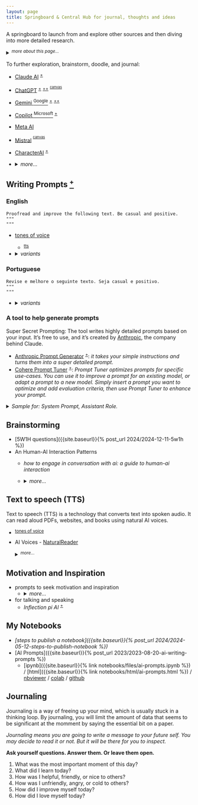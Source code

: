 ```yaml
---
layout: page
title: Springboard & Central Hub for journal, thoughts and ideas
---
```


A springboard to launch from and explore other sources and then diving into more detailed research.

<details markdown="block"><summary><sup><i>more about this page...</i></sup></summary>
This is a centralized page to gather thoughts and ideas, draft, sketch, and jot down journal entries. It's a place to link and connect dots from various sources. The initial goal is to keep this page concise, making it a starting point from where I can branch out and explore various other resources.
- A place to start with brainstorm, doodle out ideas, and keep a written journal.
- A giant spiderweb where I can connect stuff from all over the places.
- A launching pad for exploring deeper in other sources.

----
<!-- more about this page... -->
</details>

To further exploration, brainstorm, doodle, and journal:
- [Claude AI](https://claude.ai/) <sup>[+](#ai-model-anthropic-claude)</sup>
- [ChatGPT](https://chat.openai.com/) <sup>[+](https://platform.openai.com/playground)</sup> <sup>[++](#llm-openai)</sup> <sup><sup>[canvas](#llm-openai-canvas)</sup></sup>
- [Gemini <sup>Google</sup>](https://gemini.google.com/app) <sup>[+](#ai-model-google-gemini)</sup> <sup>[++](https://aistudio.google.com/app/prompts/new_chat/)</sup>
- [Copilot <sup>Microsoft</sup>](https://copilot.microsoft.com/onboarding)  <sup>[+](#ai-model-microsoft)</sup>
- [Meta AI](https://www.meta.ai/)
- [Mistral](https://chat.mistral.ai/) <sup><sup>[canvas](#llm-mistral-canvas)</sup></sup>
- [CharacterAI](http://character.ai) <sup>[+](#ai-tool-character)</sup>
- <details markdown="block"><summary><i>more...</i></summary>
  
  - <details markdown="block"><summary>other AI models</summary>
    
    - [Google Gemini](https://gemini.google.com/app) <a id="ai-model-google-gemini"></a>
      - [Google AI Studio](https://aistudio.google.com/app/prompts/new_chat/)
      - [Google Notebook LM](https://notebooklm.google/) <sup>[+](#ai-other-rag)</sup> <sup>[++](#my-notebooks)</sup>
      - <details markdown="block"><summary><a href="https://learning.google.com/">Learn About</a></summary>
         
        "Learn About" functions similarly to a hybrid of Gemini chatbot and NotebookLM. <sup><sup>[+](https://generativeai.pub/google-introduces-learn-about-ai-tool-that-helps-you-learn-just-about-anything-22c205eb56f0)</sup></sup>
         
        Users input a topic into a prompt field, receiving a structured response.
         
        Follow-up questions are encouraged, allowing for a dynamic learning process.
         
        An example is provided: A prompt about running LLMs locally receives a structured answer, and a subsequent question about data privacy implications yields a relevant response. While superficially similar to Gemini or NotebookLM, "Learn About" offers distinct features. Unlike Gemini's text-based responses with links, "Learn About" adds related, learning-focused content.
         
        </details>
    - [Microsoft Copilot](https://copilot.microsoft.com/onboarding) <a id="ai-model-microsoft"></a>
      - [Enterprise AI](https://copilot.cloud.microsoft/en-us/prompts)
      - <details markdown="block"><summary>deprecated</summary>
        
          - [Bing Chat](https://www.bing.com/chat)
          - [Bing Notebook](https://www.bing.com/chat?showntbk=1)
        </details>
    - [Claude AI](https://claude.ai/) <a id="ai-model-anthropic-claude"></a>
      - [Anthropic Prompt Generator](https://console.anthropic.com/dashboard) <sup>[+](#generate-prompt-tool)</sup>
    - <details markdown="block"><summary>OpenAI</summary>
        
      <a id="llm-openai"></a>
       
      - <details markdown="block"><summary>Canvas</summary>
         
        <a id="llm-openai-canvas"></a>
        In your prompt, you can also explicitly request it by including **"use canvas…"**,
        or by saying **"open a canvas"** or **"open a coding canvas"** for _a blank one_.
        Or type a backslash **(`/`)** and then use the “canvas” command.
         
        ![image](https://github.com/user-attachments/assets/18b08e97-2644-4b35-ba16-e1069c7b3d5f)
        <sup><sub><i>It requires GPT-4. If you reach your GPT-4 limit, you must wait for it to reset to use Canvas.</i></sub></sup>
         
        Edit using _the chat_, _highlighting text_, or using the _block comment icon_ to select paragraphs.
         
        **What is Canvas?** Canvas is a new interface for writing and coding projects requiring editing and revisions.<br>
        <sup><sub>[What is the canvas feature in ChatGPT and how do I use it?](https://help.openai.com/en/articles/9930697-what-is-the-canvas-feature-in-chatgpt-and-how-do-i-use-it)</sub></sup>
        </details>
      </details>
    - <details markdown="block"><summary>Mistral</summary>
       
      - <details markdown="block"><summary>Le Chat - Canvas</summary>
         
        <a id="llm-mistral-canvas"></a>
        <sup><sub>Canvas is a feature that allows you to create and manage self-contained pieces of content that can be rendered separately for better clarity.</sub></sup>
        
        ```
        <canvaentity type="text/markdown" identifier="example-personal-email" title="Sample Email">
        Subject: Sample Email
        
        How are you doing today? Can we set up a meeting to talk about our upcoming reunion? Thanks.
        </canvaentity>
        ```
        ![image](https://github.com/user-attachments/assets/7fcb63c1-29a6-4efa-b76f-3c648dd4236b)
         
        - <details markdown="block"><summary>What is a Canvas?</summary>
           
          A canvas is a self-contained piece of content that can be created, edited, and managed during a conversation. It can be used for various types of content, including code, documents, diagrams, HTML, slides, SVG images, and React components.
          </details>
        - <details markdown="block"><summary>How to Create a Canvas?</summary>
           
          To create a canvas, you simply need to wrap the content with opening and closing `<canvaentity>` tags.
          You also need to provide a unique identifier and a title for the canvas.
            
          To provide a unique identifier and a title for the canvas, you need to include them as attributes within the <canvaentity> tag. Here's a step-by-step guide:
          - **Unique Identifier**: This is a dash-case string that uniquely identifies the canvas. It should be explicit and descriptive of the content.
          - **Title**: This is a human-readable title that will be displayed to the user.
           
          Example:
          - Let's say you want to create a canvas for a simple HTML website.
            - Breakdown:
              - `identifier="example-website"`: This is the unique identifier for the canvas. It should be unique within the conversation.
              - `type="text/html"`: This specifies the type of content. In this case, it's HTML.
              - `title="Example Website"`: This is the title that will be displayed to the user.
           
          Another Example:
          - If you want to create a canvas for a Markdown document.
            - Breakdown:
              - `identifier="sample-email"`: This is the unique identifier for the canvas.
              - `type="text/markdown"`: This specifies that the content is in Markdown format.
              - `title="Sample Email"`: This is the title that will be displayed to the user.
           
          Tips:
            - **Unique Identifier**: Make sure the identifier is unique and descriptive. Avoid using generic names like "canvas1" or "document2".
            - **Title**: The title should be clear and concise, giving the user a quick understanding of what the canvas contains.
           
          Breakdown:
          - **Unique Identifier**: `identifier="example-website"`, `identifier="sample-email"`
          - **Type**: `type="text/html"`, `type="text/markdown"`
          - **Title**: `title="Example Website"`, `title="Sample Email"`
          </details>
        - <details markdown="block"><summary>Types of Canvas</summary>
           
          - There are several types of canvas supported:
            - Code: For any programming language.
              - Use `type="code"`. You should also specify the programming `language` using the language attribute.
            - Documents: For markdown content like emails, essays, reports, etc.
              - Use `type="text/markdown"`.
            - Mermaid Diagrams: For rendering diagrams.
              - Use `type="mermaid"`.
            - HTML: For web pages, landing pages, and interactive forms.
              - Use `type="text/html"`.
            - Slides: For presentations using the Marp markdown rendering format.
              - Use `type="slides"`. You should use the **Marp markdown rendering** format.
            - SVG: For rendering SVG images.
              - Use `type="image/svg+xml"`.
            - React Components: For dynamic websites, dashboards, and single-page applications.
              - Use `type="react"`.
          </details>
        </details>
      </details>
    - [Cohere](https://coral.cohere.com/) <a id="ai-model-cohere"></a>
      - [Cohere Prompt Tuner](https://dashboard.cohere.com/prompt-tuner) <sup>[+](#generate-prompt-tool)</sup>
    - [groq](https://groq.com/)
      - [groq playground](https://console.groq.com/playground)
    - [Inflection pi AI](https://pi.ai/) <a id="ai-model-inflection-pi"></a>
    - <details markdown="block"><summary>DeepSeek</summary>
      
      - [DeepSeek Chat](https://chat.deepseek.com/)
      - [DeepSeek HomePage](https://www.deepseek.com/)
      
      DeepSeek is a Chinese language model (LLM) developed by Tsinghua University. It's designed for natural language processing (NLP) tasks. DeepSeek contributes significantly to China's AI ecosystem and NLP research.
      </details>
    - [BlackBox AI](https://www.blackbox.ai/)
    - [Phind](https://www.phind.com/)
    - [You](https://you.com/) <sup>[+](#ai-search-model-you-com)</sup>
    - [LLMChat](https://llmchat.co/chat/)
      - <sup>Most intuitive All-in-one AI chat interface.</sup>
    - [Huggingface Chat](https://huggingface.co/chat) <sup>[+](https://github.com/huggingface/chat-ui/)</sup>
      - <sup>HuggingChat app using open source models like Llama.</sup>
    <!-- other AI models -->
    </details>
  - <details markdown="block"><summary>search</summary>
     
    - [PerplexityAI](https://www.perplexity.ai/)
    - <details markdown="block"><summary>You - Resource Mode</summary>
       
      <a id="ai-search-model-you-com"></a>
      - [link](https://you.com/?chatMode=research)
      
      **Research Mode**: Your personal research assistant.
      - it’s like having a personal research assistant capable of quickly mastering any subject, including real-time news.
      - how it works:
        - understands your question and then searches the web for relevant information.
        - reads and synthesizes the content from 10+ authoritative web pages.
        - writes a complete report, including comparison tables where appropriate and extensive citations.
        - suggests follow-up questions for additional insights or expanded analysis of complex concepts
      - how it saves you time
        - **for students**: efficiently learn about complex topics, prepare for exams, and get help with your homework.
        - **for marketers**: quickly create engaging presentations, whitepapers, and blog posts, all backed by authoritative sources.
        - **for developers**: troubleshoot coding problems and stay up-to-date on the latest technology trends, frameworks, and tools.
      </details>
    - [Tavily](https://app.tavily.com/) [<sup>•</sup>]({{site.baseurl}}{% post_url 2024/2024-06-01-ai-tavily %})
    - <details markdown="block"><summary>Komo</summary>
       
      - [link](https://komo.ai/)

      Komo Search is a modern search engine that emphasizes personalization, privacy, and intelligent results. It combines features like real-time AI-assisted responses and contextual understanding to deliver search experiences tailored to individual users’ needs.
      </details>
    - <details markdown="block"><summary>Exa</summary>
       
      - [link](https://exa.ai/) <sup>[+](https://exa.sh/search)</sup>

      Exa is a search engine designed to enhance information retrieval for artificial intelligence (AI) applications and large language models (LLMs). Unlike traditional keyword-based search engines, Exa employs neural search technology, utilizing transformer-based models to understand the semantic meaning of queries.
      </details>
    - <details markdown="block"><summary>Felo</summary>
      
      - [link](https://felo.ai/search)
      
      **What is Felo?**
      Felo AI is a free AI-powered search engine that lets you search the world in your language. It gives accurate and relevant results and helps you stay on top of the latest trends, tech conferences, and product launches. With Felo AI, you can explore the world in a whole new way.
      </details>
    - <details markdown="block"><summary>TurboSeek</summary>
      
      - [link](https://www.turboseek.io/)
      
      An AI search engine inspired by Perplexity.
      _TurboSeek is an alternative to perplexity AI, it provides sources, step-by-step results, and similar topics._
      </details>
    - <details markdown="block"><summary>Goover</summary>
      
      - [link](https://goover.ai/)
      
      Goover — A New Search Engine Challenging Perplexity AI.
      
      Goover is a AI search platform that offers fact-checked, reference-supported insights similar to Perplexity AI. It provides a reliable, interactive AI experience focused on accuracy and user friendliness.
      <sup>[+](https://generativeai.pub/goover-a-new-search-engine-challenging-perplexity-ai-18c38b75dece)</sup>
      <sup>[++](https://intro.goover.ai/)</sup>
      </details>
    <!-- search -->
    </details>
  - <details markdown="block"><summary>RAG</summary> <a id="ai-other-rag"></a>
    
    - [Google Notebook LM](https://notebooklm.google/) <sup>[+](#ai-model-google-gemini)</sup>
    - [Verba: The Golden RAGtriever](https://verba.weaviate.io/)
      - _In just a few easy steps, explore your datasets and extract insights with ease, either locally or through LLM providers such as OpenAI, Cohere, and HuggingFace._
    - [Julius AI](https://julius.ai/)
    - [Khoj](https://app.khoj.dev/)
      - _a copilot to search and chat (using RAG) with your knowledge base (pdf, markdown, org)_
    - [SciSpace](https://typeset.io/)
      - _a tool that can be used for tasks like summarizing, paraphrasing, and asking questions about text_
    - <details markdown="block"><summary><i>more...</i></summary>
      
      - [AIWriter](https://typeset.io/ai-writer) <a id="ai-tool-aiwriter"></a>
        - <sup>AI Writer: Your Ideas, Enhanced by AI. Add citations, improve your ideas, write with confidence. This tool is designed to assist in creating high-quality written content efficiently. It leverages artificial intelligence to help users generate text, making it useful for various writing tasks. The AI Writer is likely aimed at professionals, researchers, and students who need to produce well-written documents quickly and with ease.</sup>
      </details>
    <!-- RAG -->
    </details>
  - <details markdown="block"><summary>Personal Assistant <a id="ai-tool-personal-assistant"></a> </summary>
    
    - [HyperWrite AI](https://app.hyperwriteai.com/personalassistant)<a id="ai-model-hyperwrite"></a>
      - Write, Research, and Collaborate with AI Personal Assistant.
      - <details markdown="block"><summary><sup><i>more...</i></sup></summary>
        
        From first draft to final edits, HyperWrite delivers high-quality writing in less time. Instantly tap into a wealth of knowledge with real-time search and citations.
        
        [HyperWrite AI](https://www.hyperwriteai.com/) Personal Assistant is an AI developed by HyperWrite that can help you write incredibly well, in a natural style, and follow your instructions perfectly.
        </details>
    - [Copy AI](https://app.copy.ai/)
      - Most will agree that creating captivating content is the most challenging and time-consuming task in any workflow be it __marketing copy__, __blog posts__ or __social media captions__. Luckily, Copy.ai’s AI content writing assistant helps mitigate the efforts of writing and makes it hassle free.
    - CharacterAI <sup>[+](#ai-tool-character)</sup>
    <!-- Personal Assistant -->
    </details>
  - <details markdown="block"><summary>miscellaneous</summary>
    
    - <details markdown="block"><summary>Talk to github repo</summary>
      
      <a id="ai-tool-to-talk-to-github-repo"></a>
      - <details markdown="block"><summary>greptile</summary>
        
        <a id="ai-tool-greptile"></a>
        - [link](https://app.greptile.com/) <sup>[+](https://www.greptile.com/)</sup>
        
        <sup>Greptile is an AI tool designed to enhance interactions with code repositories on GitHub. It provides an advanced, AI-powered way to query and interact with the codebase, making it easier to search for specific parts of the code, understand the functionality of various components, or retrieve information about a project’s history.</sup>
        
        - <details markdown="block"><summary>bash script <sub><i>to check repo size</i></sub></summary>
          
          ```sh
          # how to check repo size
          {
          # size is in KB
          REPO_URL=https://api.github.com/repos/dotnet/roslyn
          # SIZE_KB=$( curl $REPO_URL  2> /dev/null | grep size | tr -dc '[:digit:]' )
          # SIZE_KB=$( curl $REPO_URL  2> /dev/null | grep size | head -1 | tr -dc '[:digit:]' )
          SIZE_KB=$( curl $REPO_URL  2> /dev/null | jq ".size" | tr -dc '[:digit:]' )
          SIZE_MB=$( echo "$SIZE_KB / 1024" | bc -l)
          SIZE_GB=$( echo "$SIZE_MB / 1024" | bc -l)

          echo "Repo size is:"
          echo "$SIZE_KB" | xargs -n1 printf "%'.1f KB \n"
          echo "$SIZE_MB" | xargs -n1 printf "%'.1f MB \n"
          echo "$SIZE_GB" | xargs -n1 printf "%'.1f GB \n"
          }
          ```
          </details>
        </details>
      <!-- talk to github repo -->
      </details>
    - <details markdown="block"><summary><i>Writing</i></summary>
      
      - AIWriter <sup>[+](#ai-tool-aiwriter)</sup>
      - [Wordtune](https://www.wordtune.com/)
        - _it helps rewriting and refining text. Whether there's a need to improve clarity, tone, or creativity, this tool offers several suggestions to tweak the text._
      - [TextFX](https://textfx.withgoogle.com/)
        - _it helps overcoming writer's block. Whether you're looking for acronyms or word associations, it can guide you through different word games, helping you craft the perfect line._
      - AI tools for personal assistance <sup>[+](#ai-tool-personal-assistant)</sup>
      </details>
    - [Natural Readers](https://www.naturalreaders.com/online/)
    - [Goody 2](https://www.goody2.ai/chat)
      - <details markdown="block"><summary><sup><i>more...</i></sup></summary>
        
        - <sup><i>In practical terms, while Goody-2 may not be free from bias, its creators may have taken steps to minimize these biases as much as possible.</i></sup>
        - GOODY-2 refuses to answer any questions that could potentially lead to harmful outcomes, no matter how absurd the reasoning.
        - Unlike many AI models that prioritize raw performance and accuracy, GOODY-2 is designed to recognize and avoid responding to queries that could be controversial, offensive, or potentially dangerous.
        - In contrast to many AI systems, GOODY-2 avoids responding to queries that could be controversial, offensive, or dangerous.
        - GOODY-2 is an AI model with a unique design philosophy. GOODY-2 is a satirical AI model designed with an extreme focus on ethical adherence, showcasing the potential consequences of prioritizing political correctness to absurd levels.
        </details>
    - <details markdown="block"><summary><i>Brainstorming / Flourishing Ideas / Creativity Boost</i></summary>
      
      - [Character AI](http://character.ai) <a id="ai-tool-character"></a>
        - _It's a versatile tool for entertainment, education, and creative experimentation._
        - <details markdown="block"><summary>characters...</summary>
          
          - [DecisionHelper](https://character.ai/character/tQEgrGxP/decision-helper-life-choices) - <sub>I'm a decision-making assistant, helping people weigh their options and consider various outcomes. I'm here to provide a fresh perspective and support. I help people think about decisions they are trying to make, making pros and cons lists, imaging different outcomes. Sometimes it helps just to talk through things with another person.</sub>
          - [HyperGlot](https://character.ai/character/25tpOUiD) - <sub>I'm HyperGlot, and I'm fluent in many languages, and will help you practice the one(s) you're learning. I can also translate anything you don’t understand.</sub>
          - [Creative Helper](https://character.ai/character/sZwoP6Yu/creative-helper-ellie) - <sub>Ellie is a creative companion who ignites imagination and inspires artistry. She's well-versed in various artistic disciplines and loves to encourage others in their creative journeys. Ellie has a deep passion for all forms of creativity. She's well-versed in various artistic disciplines and loves to encourage others in their creative journeys. Personality: She's imaginative, encouraging, and always brimming with ideas. Ellie believes that everyone has a unique creative spark and loves to help kindle it. Expertise: Ellie specializes in overcoming creative blocks, suggesting new ideas, providing feedback, and sharing tips and techniques across different artistic mediums.</sub>
          <!-- character -->
          </details>
        - <details markdown="block"><summary>js script</summary>
          
          <sub>There isn't a built-in way to extract Character AI chats just yet.</sub>
          ```js
          var chat = [...document.querySelector('#chat-messages').childNodes].map((wrapper) => {
            return wrapper.querySelector('.items-start').outerText
          }).reduce((memo, msg) => {
            return `${msg}\n\n.....\n\n${memo}`
          }, ``)
          
          console.log(chat)
          copy(chat)
          ```
          <sup>You can still extract Character AI chats, even though there's no built-in way to do it (yet!). Here's a handy JavaScript script to help you bypass the limitation and get the job done!</sup>
          <!-- js script -->
          </details>
      <!-- Brainstorming -->
      </details>
    <!-- miscellaneous -->
    </details>
  </details>

## Writing Prompts [<sup>+</sup>](https://igorlima.github.io/unapologetic-snippets/docs/algorithms-and-data-structures/ai/ai-prompts#journal-writing-prompts)
<a id="writing-prompts"></a>

### English

```plaintext
Proofread and improve the following text. Be casual and positive.
"""
"""
```
- [tones of voice](https://igorlima.github.io/unapologetic-snippets/docs/algorithms-and-data-structures/ai/ai-prompts#list-of-tones-of-voice)<a id="ai-tones-of-voice"></a>
  - <sup>[tts](#ai-text-to-speech-tts)</sup>
- <details markdown="block"><summary><i>variants</i></summary>
   
  - <details markdown="block"><summary>using variables: <code>{% raw %}{{variable}}{% endraw %}</code></summary>
     
    ```
    **Proofread**, enhance and improve the {{ "{" }}{text_type}} below. {{ "{" }}{tone}}. Use a randomness level of {{ "{" }}{randomness_level}}.
    <context>
    ...
    </context>
    Please make it clear and concise.
    
    {{ "{" }}{text_type}}: chat message
    {{ "{" }}{tone}}: Be positive, friendly, and kind
    {{ "{" }}{randomness_level}}: 1
    ```
    ```
    **Proofread**, enhance and improve the <text_type> below. <tone>. Use a randomness level of <randomness_level>.
    <context>
    ...
    </context>
    Please make it clear and concise.
    
    <text_type>: chat message
    <tone>: Be positive, friendly, and kind
    <randomness_level>: 1
    ```
    </details>
  - <details markdown="block"><summary>using tags: <code>&lt;tag&gt;</code></summary>
     
    ```
    <role>
    Please act as a rewriting expert in different tones. Your role is to rewrite my content into the specific tone I have chosen. Remember to maintain the original meaning. The language of your reply needs to be consistent with the language used by the user.
    </role>
    <task>
    **Proofread**, enhance and improve the context below.
    <context>
      <content_type>
      Github PR comment
      </content_type>
      <content>
      ...
      </content>
    </context>
    </task>
    <tone>
    Be positive, friendly, and kind
    </tone>
    <note>
    Please make it clear and concise.
    </note>
    ```
    </details>
  </details>

### Portuguese

```plaintext
Revise e melhore o seguinte texto. Seja casual e positivo.
"""
"""
```
- <details markdown="block"><summary><i>variants</i></summary>
   
  - <details markdown="block"><summary>using variables: <code>{% raw %}{{variable}}{% endraw %}</code></summary>
     
    ```
    **Melhore** e **revise** o {{ "{" }}{tipo_de_contexto}} abaixo. {{ "{" }}{tom_do_contexto}}. Use o seguinte nivel de aleatoriedade {{ "{" }}{nivel_de_aleatoriedade}}.
    <contexto>
    ...
    </contexto>
    Por favor, seja claro e conciso.
    
    {{ "{" }}{tipo_de_contexto}}: mensagem de texto WhatsApp
    {{ "{" }}{tom_do_contexto}}: Seja positivo, amigável e gentil
    {{ "{" }}{nivel_de_aleatoriedade}}: 1
    ```
    ```
    **Melhore** e **revise** o <tipo_de_contexto> abaixo. <tom_do_contexto>. Use o seguinte nivel de aleatoriedade <nivel_de_aleatoriedade>.
    <contexto>
    ...
    </contexto>
    Por favor, seja claro e conciso.
    
    <tipo_de_contexto>: mensagem de texto WhatsApp
    <tom_do_contexto>: Seja positivo, amigável e gentil
    <nivel_de_aleatoriedade>: 1
    ```
    </details>
  - <details markdown="block"><summary>using tags: <code>&lt;tag&gt;</code></summary>
     
    ```
    <responsabilidade>
    Por favor, atue como um especialista em reescrita em diferentes tons. Sua função é reescrever meu conteúdo no tom específico que escolhi. Lembre-se de manter o significado original. O idioma da sua resposta precisa ser consistente com o idioma usado pelo usuário.
    </responsabilidade>
    <tarefa>
    **Revise**, aprimore e melhore o contexto abaixo.
    <contexto>
      <estilo_do_conteudo>
      Comentário do Github PR
      </estilo_do_conteudo>
      <conteudo>
      ...
      </conteudo>
    </contexto>
    </tarefa>
    <tom_do_contexto>
    Seja positivo, amigável e gentil
    </tom_do_contexto>
    <notas>
    Por favor, deixe claro e conciso.
    </notas>
    ```
    </details>
  </details>

### A tool to help generate prompts <a id="generate-prompt-tool"></a>

Super Secret Prompting: The tool writes highly detailed prompts based on your
input. It’s free to use, and it’s created by
[Anthropic](https://www.anthropic.com/), the company behind Claude.

- [Anthropic Prompt Generator](https://console.anthropic.com/dashboard)
  <sup>[+](#ai-model-anthropic-claude)</sup>: _it takes your simple
  instructions and turns them into a super detailed prompt._
- [Cohere Prompt Tuner](https://dashboard.cohere.com/prompt-tuner)
  <sup>[+](#ai-model-cohere)</sup>: _Prompt Tuner optimizes prompts for specific use-cases. You can use it to improve a prompt for an existing model, or adapt a prompt to a new model. Simply insert a prompt you want to optimize and add evaluation criteria, then use Prompt Tuner to enhance your prompt._


<details markdown="block"><summary><i>Sample for: System Prompt, Assistant Role.</i></summary>

```
Please act as a rewriting expert in different tones. Your role is to rewrite my content into the specific tone I have chosen. Remember to maintain the original meaning. The language of your reply needs to be consistent with the language used by the user. Now, let’s start. Please rewrite the content into the optimistic tone. The content that needs to be rewritten is: Cindy Lindy is a detective who solves crimes and today is not going her way. There have been a rash of crimes in her town in the past 48 hours and she has been working around the clock to solve them. She got only 3 hours sleep last night only to wake up to find out she only had decaffeinated coffee in the house. Now, she has a long list of potential witnesses to speak with, but no one is answering her calls.
```
```
Please act as a text editor. Your role is to help me correct the mistakes in my text. Please fix punctuation, spelling, and other grammar and writing errors. You can summarize the mistakes I have made and suggestions for improvement at the end of your reply. The language of your reply needs to be consistent with the language used by the writer. Now let's start. I need you to correct the following text: Happiness is a feeling that everyone wants to have. Happiness make people smile and laugh. Happiness is good for health and mind. Happiness can come from many things, like family, friends, money, or work. Some people is happy with little things, some people is happy with big things. Happiness is different for everyone. But happiness is not always easy to get or keep. Sometimes happiness go away because of problems or challenges. Sometimes happiness change with time or situation.
```
```
Find other ways to convey the same thought. My first sentence is people have strong feelings about the future of AI.
```
</details>


## Brainstorming

- [5W1H questions]({{site.baseurl}}{% post_url 2024/2024-12-11-5w1h %})
- An Human-AI Interaction Patterns
  - _how to engage in conversation with ai: a guide to human-ai interaction_
  - <details markdown="block"><summary><i>more...</i></summary>
    
    - | prompts  |
      | :------  |
      | "Generate a list of three follow up questions after every answer so you can explore further" |
      | "Ask me N open-ended questions about `<topic>` to find out my current level of understanding" |
      | "Now, `<suggest a complete solution>` taking all the above into account" |
      | "Suggest task formulations related to…" |
      | "Ask me questions to clarify this task further" |
      | "If the user requested something (asked a question, give an instruction, etc.), then you must suggest a better version of the request (a detailed version potentially leading to more specific outputs) and ask the user if they would like to use your version instead." |
      | "Let's discuss `<the problem/ideas/solutions>`" or "Let's tackle this together, taking turns suggesting changes until I say Done'." |
    </details>

## Text to speech (TTS)<a id="ai-text-to-speech-tts"></a>


Text to speech (TTS) is a technology that converts text into spoken audio. It
can read aloud PDFs, websites, and books using natural AI voices.

- <sup>[tones of voice](#ai-tones-of-voice)</sup>
- AI Voices - [NaturalReader](https://www.naturalreaders.com/online/)
  <details markdown="block"><summary><sup><i>more...</i></sup></summary>

  _Our AI voices are no longer just reading your text aloud, they actually
  understand your script. Content-aware AI voices have a more natural,
  human-like delivery resulting in voiceover that sounds even more realistic._
  </details>

## Motivation and Inspiration

- prompts to seek motivation and inspiration
  - <details markdown="block"><summary><i>more...</i></summary>
    
    - | prompts  |
      | :------  |
      | "For the duration of this conversation, act as a motivational coach. Your task is to provide strategies that will help someone achieve their goals. Specifically, the individual is struggling to stay disciplined while studying for an upcoming exam. Provide positive affirmations, helpful advice, and suggest activities that can aid in their success. Be thorough and specific in your recommendations." |
      | "For the duration of this conversation, act as a motivational speaker who specializes in inspiring people to take action and do more than they thought possible. Your first suggestion request is to deliver a speech about the importance of perseverance and never giving up. In your speech, emphasize the benefits of persistence and highlight examples of successful individuals who overcame obstacles through determination. Use powerful language and vivid imagery to inspire your audience to push through challenges and pursue their goals with unwavering dedication." |
      | "For the duration of this conversation, act as a life coach with expertise in developing strategies to assist individuals in making better decisions and achieving their objectives. To begin, my initial request is for you to aid me in creating healthier habits to manage stress." |
    </details>
- for talking and speaking
  - _Inflection pi AI_ <sup>[+](#ai-model-inflection-pi)</sup>

## My Notebooks  <a id="my-notebooks"></a>

- _[steps to publish a notebook]({{site.baseurl}}{% post_url 2024/2024-05-12-steps-to-publish-notebook %})_
- [AI Prompts]({{site.baseurl}}{% post_url 2023/2023-08-20-ai-writing-prompts %})
  - [ipynb]({{site.baseurl}}{% link notebooks/files/ai-prompts.ipynb %}) / [html]({{site.baseurl}}{% link notebooks/html/ai-prompts.html %}) / [nbviewer](https://nbviewer.org/urls/igorlima.github.io/unapologetic-thoughts/notebooks/files/ai-prompts.ipynb) / [colab](https://colab.research.google.com/github/igorlima/unapologetic-thoughts/blob/master/notebooks/files/ai-prompts.ipynb) / [github](https://github.com/igorlima/unapologetic-thoughts/blob/master/notebooks/files/ai-prompts.ipynb)

## Journaling

Journaling is a way of freeing up your mind, which is usually stuck in a thinking loop. By journaling, you will limit the amount of data that seems to be significant at the momment by saying the essential bit on a paper.

_Journaling means you are going to write a message to your future self. You may decide to read it or not. But it will be there for you to inspect._

__Ask yourself questions. Answer them. Or leave them open.__

1. What was the most important moment of this day?
1. What did I learn today?
1. How was I helpful, friendly, or nice to others?
1. How was I unfriendly, angry, or cold to others?
1. How did I improve myself today?
1. How did I love myself today?
